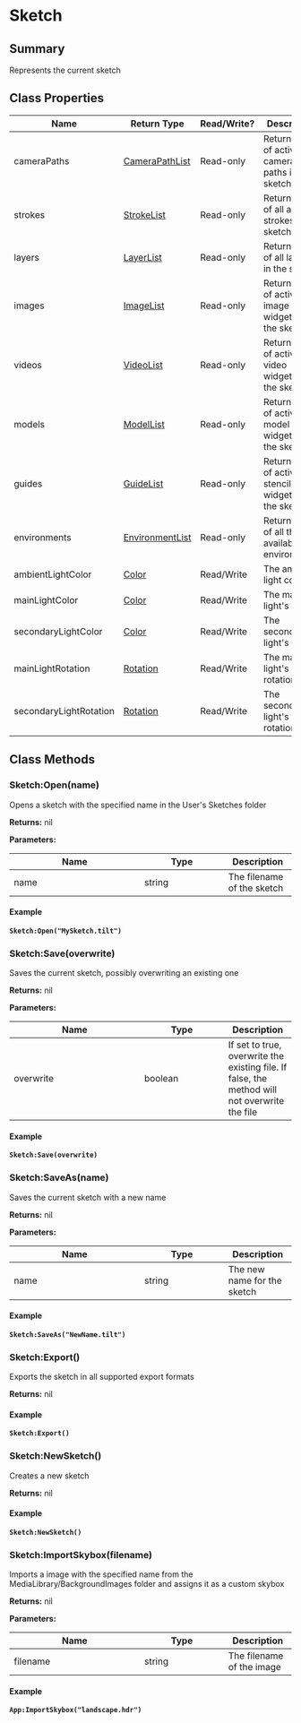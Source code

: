 
# Sketch

## Summary
Represents the current sketch

## Class Properties

<table>
<thead><tr><th width="225">Name</th><th width="160">Return Type</th><th width="80">Read/Write?</th><th>Description</th></tr></thead>
<tbody>
<tr><td>cameraPaths</td><td><a href="camerapathlist.md">CameraPathList</a></td><td>Read-only</td><td>Returns a list of active camera paths in the sketch</td></tr>
<tr><td>strokes</td><td><a href="strokelist.md">StrokeList</a></td><td>Read-only</td><td>Returns a list of all active strokes in the sketch</td></tr>
<tr><td>layers</td><td><a href="layerlist.md">LayerList</a></td><td>Read-only</td><td>Returns a list of all layers in the sketch</td></tr>
<tr><td>images</td><td><a href="imagelist.md">ImageList</a></td><td>Read-only</td><td>Returns a list of active image widgets in the sketch</td></tr>
<tr><td>videos</td><td><a href="videolist.md">VideoList</a></td><td>Read-only</td><td>Returns a list of active video widgets in the sketch</td></tr>
<tr><td>models</td><td><a href="modellist.md">ModelList</a></td><td>Read-only</td><td>Returns a list of active model widgets in the sketch</td></tr>
<tr><td>guides</td><td><a href="guidelist.md">GuideList</a></td><td>Read-only</td><td>Returns a list of active stencil widgets in the sketch</td></tr>
<tr><td>environments</td><td><a href="environmentlist.md">EnvironmentList</a></td><td>Read-only</td><td>Returns a list of all the available environments</td></tr>
<tr><td>ambientLightColor</td><td><a href="color.md">Color</a></td><td>Read/Write</td><td>The ambient light color</td></tr>
<tr><td>mainLightColor</td><td><a href="color.md">Color</a></td><td>Read/Write</td><td>The main light's color</td></tr>
<tr><td>secondaryLightColor</td><td><a href="color.md">Color</a></td><td>Read/Write</td><td>The secondary light's color</td></tr>
<tr><td>mainLightRotation</td><td><a href="rotation.md">Rotation</a></td><td>Read/Write</td><td>The main light's rotation</td></tr>
<tr><td>secondaryLightRotation</td><td><a href="rotation.md">Rotation</a></td><td>Read/Write</td><td>The secondary light's rotation</td></tr>
</tbody></table>




## Class Methods

        
### Sketch:Open(name)

Opens a sketch with the specified name in the User's Sketches folder

**Returns:** nil 


**Parameters:**

<table data-full-width="false">
<thead><tr><th width="217">Name</th><th width="134">Type</th><th>Description</th></tr></thead>
<tbody><tr><td>name</td><td>string</td><td>The filename of the sketch</td></tr></tbody></table>




#### Example

<pre class="language-lua"><code class="lang-lua"><strong>Sketch:Open("MySketch.tilt")</strong></code></pre>




### Sketch:Save(overwrite)

Saves the current sketch, possibly overwriting an existing one

**Returns:** nil 


**Parameters:**

<table data-full-width="false">
<thead><tr><th width="217">Name</th><th width="134">Type</th><th>Description</th></tr></thead>
<tbody><tr><td>overwrite</td><td>boolean</td><td>If set to true, overwrite the existing file. If false, the method will not overwrite the file</td></tr></tbody></table>




#### Example

<pre class="language-lua"><code class="lang-lua"><strong>Sketch:Save(overwrite)</strong></code></pre>




### Sketch:SaveAs(name)

Saves the current sketch with a new name

**Returns:** nil 


**Parameters:**

<table data-full-width="false">
<thead><tr><th width="217">Name</th><th width="134">Type</th><th>Description</th></tr></thead>
<tbody><tr><td>name</td><td>string</td><td>The new name for the sketch</td></tr></tbody></table>




#### Example

<pre class="language-lua"><code class="lang-lua"><strong>Sketch:SaveAs("NewName.tilt")</strong></code></pre>




### Sketch:Export()

Exports the sketch in all supported export formats

**Returns:** nil 




#### Example

<pre class="language-lua"><code class="lang-lua"><strong>Sketch:Export()</strong></code></pre>




### Sketch:NewSketch()

Creates a new sketch

**Returns:** nil 




#### Example

<pre class="language-lua"><code class="lang-lua"><strong>Sketch:NewSketch()</strong></code></pre>




### Sketch:ImportSkybox(filename)

Imports a image with the specified name from the MediaLibrary/BackgroundImages folder and assigns it as a custom skybox

**Returns:** nil 


**Parameters:**

<table data-full-width="false">
<thead><tr><th width="217">Name</th><th width="134">Type</th><th>Description</th></tr></thead>
<tbody><tr><td>filename</td><td>string</td><td>The filename of the image</td></tr></tbody></table>




#### Example

<pre class="language-lua"><code class="lang-lua"><strong>App:ImportSkybox("landscape.hdr")</strong></code></pre>



    

